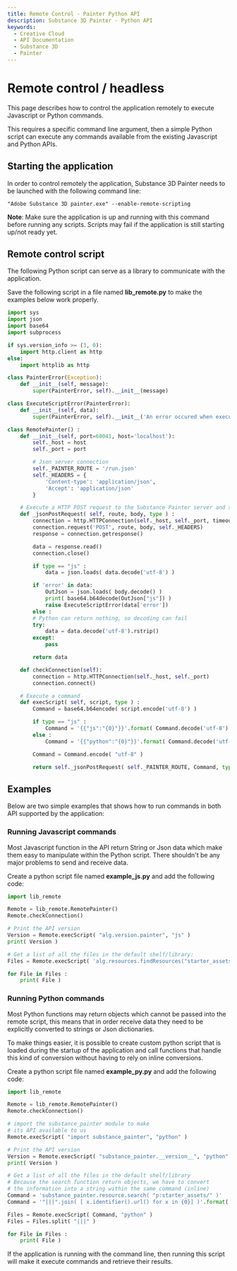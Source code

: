 ```yaml
---
title: Remote Control - Painter Python API
description: Substance 3D Painter - Python API
keywords:
  - Creative Cloud
  - API Documentation
  - Substance 3D
  - Painter
---
```


# Remote control / headless

This page describes how to control the application remotely to execute Javascript or Python commands.

This requires a specific command line argument, then a simple Python script can execute any commands available from the existing Javascript and Python APIs.

## Starting the application

In order to control remotely the application, Substance 3D Painter needs to be launched with the following command line:

```
"Adobe Substance 3D painter.exe" --enable-remote-scripting
```

<InlineAlert variant="info" slots="text" />

**Note**: Make sure the application is up and running with this command before running any scripts. Scripts may fail if the application is still starting up/not ready yet.

## Remote control script

The following Python script can serve as a library to communicate with the application.

Save the following script in a file named **lib_remote.py** to make the examples below work properly.

```python
import sys
import json
import base64
import subprocess

if sys.version_info >= (3, 0):
	import http.client as http
else:
	import httplib as http

class PainterError(Exception):
	def __init__(self, message):
		super(PainterError, self).__init__(message)

class ExecuteScriptError(PainterError):
	def __init__(self, data):
		super(PainterError, self).__init__('An error occured when executing script: {0}'.format(data))

class RemotePainter() :
	def __init__(self, port=60041, host='localhost'):
		self._host = host
		self._port = port

		# Json server connection
		self._PAINTER_ROUTE = '/run.json'
		self._HEADERS = {
			'Content-type': 'application/json',
			'Accept': 'application/json'
		}

	# Execute a HTTP POST request to the Substance Painter server and send/receive JSON data
	def _jsonPostRequest( self, route, body, type ) :
		connection = http.HTTPConnection(self._host, self._port, timeout=3600)
		connection.request('POST', route, body, self._HEADERS)
		response = connection.getresponse()

		data = response.read()
		connection.close()

		if type == "js" :
			data = json.loads( data.decode('utf-8') )

		if 'error' in data:
			OutJson = json.loads( body.decode() )
			print( base64.b64decode(OutJson["js"]) )
			raise ExecuteScriptError(data['error'])
		else :
		# Python can return nothing, so decoding can fail
		try:
			data = data.decode('utf-8').rstrip()
		except:
			pass

		return data

	def checkConnection(self):
		connection = http.HTTPConnection(self._host, self._port)
		connection.connect()

	# Execute a command
	def execScript( self, script, type ) :
		Command = base64.b64encode( script.encode('utf-8') )

		if type == "js" :
			Command = '{{"js":"{0}"}}'.format( Command.decode('utf-8') )
		else :
			Command = '{{"python":"{0}"}}'.format( Command.decode('utf-8') )

		Command = Command.encode( "utf-8" )

		return self._jsonPostRequest( self._PAINTER_ROUTE, Command, type )
```

## Examples

Below are two simple examples that shows how to run commands in both API supported by the application:

### Running Javascript commands

Most Javascript function in the API return String or Json data which make them easy to manipulate within the Python script. There shouldn't be any major problems to send and receive data.

Create a python script file named **example_js.py** and add the following code:

```python
import lib_remote

Remote = lib_remote.RemotePainter()
Remote.checkConnection()

# Print the API version
Version = Remote.execScript( "alg.version.painter", "js" )
print( Version )

# Get a list of all the files in the default shelf/library:
Files = Remote.execScript( 'alg.resources.findResources("starter_assets", "*")', "js" )

for File in Files :
	print( File )
```

### Running Python commands

Most Python functions may return objects which cannot be passed into the remote script, this means that in order receive data they need to be explicitly converted to strings or Json dictionaries.

To make things easier, it is possible to create custom python script that is loaded during the startup of the application and call functions that handle this kind of conversion without having to rely on inline conversions.

Create a python script file named **example_py.py** and add the following code:

```python
import lib_remote

Remote = lib_remote.RemotePainter()
Remote.checkConnection()

# import the substance_painter module to make
# its API available to us
Remote.execScript( "import substance_painter", "python" )

# Print the API version
Version = Remote.execScript( "substance_painter.__version__", "python" )
print( Version )

# Get a list of all the files in the default shelf/library
# Because the search function return objects, we have to convert
# the information into a string within the same command (inline)
Command = 'substance_painter.resource.search( "p:starter_assets/" )'
Command = '"|||".join( [ x.identifier().url() for x in {0}] )'.format( Command )

Files = Remote.execScript( Command, "python" )
Files = Files.split( "|||" )

for File in Files :
	print( File )
```

If the application is running with the command line, then running this script will make it execute commands and retrieve their results.
